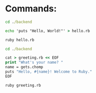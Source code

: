 # Commands:

```cmd
cd ./backend

echo 'puts "Hello, World!"' > hello.rb

ruby hello.rb
```

```cmd
cd ./backend

cat > greeting.rb << EOF
print "What's your name? "
name = gets.chomp
puts "Hello, #{name}! Welcome to Ruby."
EOF

ruby greeting.rb
```

```cmd

```

```cmd

```

```cmd

```

```cmd

```

```cmd

```

```cmd

```

```cmd

```

```cmd

```
